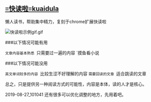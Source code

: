 ## [≡快读啦≡kuaidula](https://ds37.github.io/kuaidula/) 

懒人读书，帮助集中精力，复刻于chrome扩展快读啦

![快读啦示例gif.gif](https://i.loli.net/2019/08/27/hKNymkeBOHJsXI6.gif)

###以下情况可能有用

`文章内容基本熟悉
`只需要过一遍的内容
`摸鱼看小说

###以下情况可能没用

`英文单词较多的内容
`比较生涩不好理解的内容
`需要回读的文章
`适合跳读的文章

总之，只是提供另一种阅读方式的可能性，内容是本体，读的人才是核心。

2019-08-27_101041
还有很多可以优化调整的地方，先用着吧。
